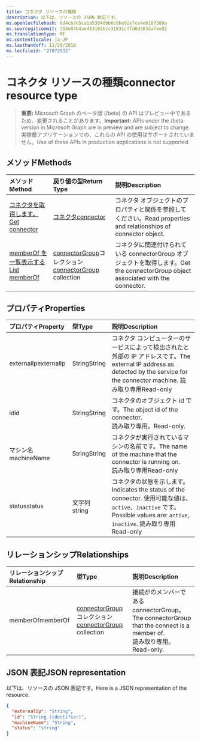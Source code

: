 ```yaml
---
title: コネクタ リソースの種類
description: 以下は、リソースの JSON 表記です。
ms.openlocfilehash: 6d4cb7e5ca1a5384dbb6c8be92e7ce4eb107388a
ms.sourcegitcommit: 334e84b4aed63162bcc31831cffd6d363dafee02
ms.translationtype: MT
ms.contentlocale: ja-JP
ms.lasthandoff: 11/29/2018
ms.locfileid: "27072932"
---
```

# <a name="connector-resource-type"></a><span data-ttu-id="3dd4d-103">コネクタ リソースの種類</span><span class="sxs-lookup"><span data-stu-id="3dd4d-103">connector resource type</span></span>

> <span data-ttu-id="3dd4d-104">**重要:** Microsoft Graph のベータ版 (/beta) の API はプレビュー中であるため、変更されることがあります。</span><span class="sxs-lookup"><span data-stu-id="3dd4d-104">**Important:** APIs under the /beta version in Microsoft Graph are in preview and are subject to change.</span></span> <span data-ttu-id="3dd4d-105">実稼働アプリケーションでの、これらの API の使用はサポートされていません。</span><span class="sxs-lookup"><span data-stu-id="3dd4d-105">Use of these APIs in production applications is not supported.</span></span>

<!-- Not supported items
|[Create connectorGroup](../api/connector-post-memberof.md) |[connectorGroup](connectorgroup.md)| Associate a connector with a new connectorGroup by posting to the memberOf collection.|
|[Update](../api/connector-update.md) | [connector](connector.md)   | Connectors are created when they are registed with the tenant. |
|[Delete](../api/connector-delete.md) | None |Delete connector object. |

-->

## <a name="methods"></a><span data-ttu-id="3dd4d-106">メソッド</span><span class="sxs-lookup"><span data-stu-id="3dd4d-106">Methods</span></span>

| <span data-ttu-id="3dd4d-107">メソッド</span><span class="sxs-lookup"><span data-stu-id="3dd4d-107">Method</span></span>           | <span data-ttu-id="3dd4d-108">戻り値の型</span><span class="sxs-lookup"><span data-stu-id="3dd4d-108">Return Type</span></span>    |<span data-ttu-id="3dd4d-109">説明</span><span class="sxs-lookup"><span data-stu-id="3dd4d-109">Description</span></span>|
|:---------------|:--------|:----------|
|[<span data-ttu-id="3dd4d-110">コネクタを取得します。</span><span class="sxs-lookup"><span data-stu-id="3dd4d-110">Get connector</span></span>](../api/connector-get.md) | [<span data-ttu-id="3dd4d-111">コネクタ</span><span class="sxs-lookup"><span data-stu-id="3dd4d-111">connector</span></span>](connector.md) |<span data-ttu-id="3dd4d-112">コネクタ オブジェクトのプロパティと関係を参照してください。</span><span class="sxs-lookup"><span data-stu-id="3dd4d-112">Read properties and relationships of connector object.</span></span>|
|[<span data-ttu-id="3dd4d-113">memberOf を一覧表示する</span><span class="sxs-lookup"><span data-stu-id="3dd4d-113">List memberOf</span></span>](../api/connector-list-memberof.md) |<span data-ttu-id="3dd4d-114">[connectorGroup](connectorgroup.md)コレクション</span><span class="sxs-lookup"><span data-stu-id="3dd4d-114">[connectorGroup](connectorgroup.md) collection</span></span>| <span data-ttu-id="3dd4d-115">コネクタに関連付けられている connectorGroup オブジェクトを取得します。</span><span class="sxs-lookup"><span data-stu-id="3dd4d-115">Get the connectorGroup object associated with the connector.</span></span>|

## <a name="properties"></a><span data-ttu-id="3dd4d-116">プロパティ</span><span class="sxs-lookup"><span data-stu-id="3dd4d-116">Properties</span></span>
| <span data-ttu-id="3dd4d-117">プロパティ</span><span class="sxs-lookup"><span data-stu-id="3dd4d-117">Property</span></span>     | <span data-ttu-id="3dd4d-118">型</span><span class="sxs-lookup"><span data-stu-id="3dd4d-118">Type</span></span>   |<span data-ttu-id="3dd4d-119">説明</span><span class="sxs-lookup"><span data-stu-id="3dd4d-119">Description</span></span>|
|:---------------|:--------|:----------|
|<span data-ttu-id="3dd4d-120">externalIp</span><span class="sxs-lookup"><span data-stu-id="3dd4d-120">externalIp</span></span>|<span data-ttu-id="3dd4d-121">String</span><span class="sxs-lookup"><span data-stu-id="3dd4d-121">String</span></span>|<span data-ttu-id="3dd4d-122">コネクタ コンピューターのサービスによって検出されたと外部の IP アドレスです。</span><span class="sxs-lookup"><span data-stu-id="3dd4d-122">The external IP address as detected by the service for the connector machine.</span></span> <span data-ttu-id="3dd4d-123">読み取り専用</span><span class="sxs-lookup"><span data-stu-id="3dd4d-123">Read-only</span></span>|
|<span data-ttu-id="3dd4d-124">id</span><span class="sxs-lookup"><span data-stu-id="3dd4d-124">id</span></span>|<span data-ttu-id="3dd4d-125">String</span><span class="sxs-lookup"><span data-stu-id="3dd4d-125">String</span></span>| <span data-ttu-id="3dd4d-126">コネクタのオブジェクト id です。</span><span class="sxs-lookup"><span data-stu-id="3dd4d-126">The object id of the connector.</span></span> <BR><span data-ttu-id="3dd4d-127">読み取り専用。</span><span class="sxs-lookup"><span data-stu-id="3dd4d-127">Read-only.</span></span>|
|<span data-ttu-id="3dd4d-128">マシン名</span><span class="sxs-lookup"><span data-stu-id="3dd4d-128">machineName</span></span>|<span data-ttu-id="3dd4d-129">String</span><span class="sxs-lookup"><span data-stu-id="3dd4d-129">String</span></span>| <span data-ttu-id="3dd4d-130">コネクタが実行されているマシンの名前です。</span><span class="sxs-lookup"><span data-stu-id="3dd4d-130">The name of the machine that the connector is running on.</span></span> <BR><span data-ttu-id="3dd4d-131">読み取り専用</span><span class="sxs-lookup"><span data-stu-id="3dd4d-131">Read-only</span></span>|
|<span data-ttu-id="3dd4d-132">status</span><span class="sxs-lookup"><span data-stu-id="3dd4d-132">status</span></span>|<span data-ttu-id="3dd4d-133">文字列</span><span class="sxs-lookup"><span data-stu-id="3dd4d-133">string</span></span>| <span data-ttu-id="3dd4d-134">コネクタの状態を示します。</span><span class="sxs-lookup"><span data-stu-id="3dd4d-134">Indicates the status of the connector.</span></span> <span data-ttu-id="3dd4d-135">使用可能な値は、`active`、`inactive` です。</span><span class="sxs-lookup"><span data-stu-id="3dd4d-135">Possible values are: `active`, `inactive`.</span></span> <span data-ttu-id="3dd4d-136">読み取り専用</span><span class="sxs-lookup"><span data-stu-id="3dd4d-136">Read-only</span></span> |

## <a name="relationships"></a><span data-ttu-id="3dd4d-137">リレーションシップ</span><span class="sxs-lookup"><span data-stu-id="3dd4d-137">Relationships</span></span>
| <span data-ttu-id="3dd4d-138">リレーションシップ</span><span class="sxs-lookup"><span data-stu-id="3dd4d-138">Relationship</span></span> | <span data-ttu-id="3dd4d-139">型</span><span class="sxs-lookup"><span data-stu-id="3dd4d-139">Type</span></span>   |<span data-ttu-id="3dd4d-140">説明</span><span class="sxs-lookup"><span data-stu-id="3dd4d-140">Description</span></span>|
|:---------------|:--------|:----------|
|<span data-ttu-id="3dd4d-141">memberOf</span><span class="sxs-lookup"><span data-stu-id="3dd4d-141">memberOf</span></span>|<span data-ttu-id="3dd4d-142">[connectorGroup](connectorgroup.md)コレクション</span><span class="sxs-lookup"><span data-stu-id="3dd4d-142">[connectorGroup](connectorgroup.md) collection</span></span>| <span data-ttu-id="3dd4d-143">接続がのメンバーである connectorGroup。</span><span class="sxs-lookup"><span data-stu-id="3dd4d-143">The connectorGroup that the connect is a member of.</span></span><br><span data-ttu-id="3dd4d-144">読み取り専用。</span><span class="sxs-lookup"><span data-stu-id="3dd4d-144">Read-only.</span></span> |

## <a name="json-representation"></a><span data-ttu-id="3dd4d-145">JSON 表記</span><span class="sxs-lookup"><span data-stu-id="3dd4d-145">JSON representation</span></span>

<span data-ttu-id="3dd4d-146">以下は、リソースの JSON 表記です。</span><span class="sxs-lookup"><span data-stu-id="3dd4d-146">Here is a JSON representation of the resource.</span></span>

<!-- {
  "blockType": "resource",
  "optionalProperties": [

  ],
  "@odata.type": "microsoft.graph.connector"
}-->

```json
{
  "externalIp": "String",
  "id": "String (identifier)",
  "machineName": "String",
  "status": "string"
}

```

<!-- uuid: 8fcb5dbc-d5aa-4681-8e31-b001d5168d79
2015-10-25 14:57:30 UTC -->
<!-- {
  "type": "#page.annotation",
  "description": "connector resource",
  "keywords": "",
  "section": "documentation",
  "tocPath": ""
}-->
